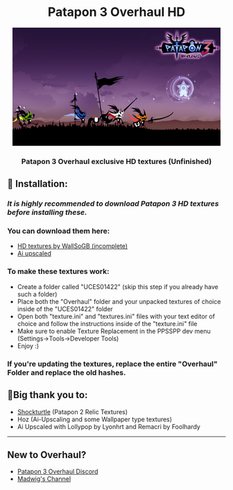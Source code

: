<h1 align = "center"> Patapon 3 Overhaul HD </h1>
<p align="center">
  <a href="" rel="noopener">
 <img width=480px height=272px src="https://github.com/KnotSora/Patapon-3-Overhaul-HD-Textures/blob/main/Overhaul/TODO/PIC1.PNG" alt="Patapon 3 Overhaul"></a>
</p>
<div>
<h3 align = "center">Patapon 3 Overhaul exclusive HD textures (Unfinished)</h3>
</div>


## 🎯 Installation:
### *It is highly recommended to download Patapon 3 HD textures before installing these.*
### You can download them here: 
- [HD textures by WallSoGB (incomplete)](https://github.com/WallSoGB/Patapon3Textures "HD textures")
- [Ai upscaled](https://drive.google.com/drive/folders/1L2GL0GdqHGnI_b2JupFaF2PHtTLVFCNT?usp=sharing "Ai upscaled")
### To make these textures work:
- Create a folder called "UCES01422" (skip this step if you already have such a folder)
- Place both the "Overhaul" folder and your unpacked textures of choice inside of the "UCES01422" folder
- Open both "texture.ini" and "textures.ini" files with your text editor of choice and follow the instructions inside of the "texture.ini" file
- Make sure to enable Texture Replacement in the PPSSPP dev menu (Settings->Tools->Developer Tools)
- Enjoy :)
### If you're updating the textures, replace the entire "Overhaul" Folder and replace the old hashes.
## 🌟Big thank you to:

- [Shockturtle](https://github.com/shockturtle) (Patapon 2 Relic Textures)
- Hoz (Ai-Upscaling and some Wallpaper type textures)
- Ai Upscaled with Lollypop by Lyonhrt and Remacri by Foolhardy
***
## New to Overhaul?
- [Patapon 3 Overhaul Discord](https://discord.gg/gX2EZe6EJj)
- [Madwig's Channel](https://www.youtube.com/@m4dwig)
